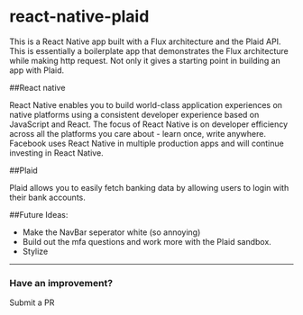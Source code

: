 # react-native-plaid

This is a React Native app built with a Flux architecture and the Plaid API. This is essentially a boilerplate app that demonstrates the Flux architecture while making http request. Not only it gives a starting point in building an app with Plaid.

##React native

React Native enables you to build world-class application experiences on native platforms using a consistent developer experience based on JavaScript and React. The focus of React Native is on developer efficiency across all the platforms you care about - learn once, write anywhere. Facebook uses React Native in multiple production apps and will continue investing in React Native.

##Plaid

Plaid allows you to easily fetch banking data by allowing users to login with their bank accounts. 

##Future Ideas:
* Make the NavBar seperator white (so annoying)
* Build out the mfa questions and work more with the Plaid sandbox.
* Stylize

------------------------
### Have an improvement?
Submit a PR
